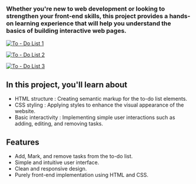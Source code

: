 ### Whether you're new to web development or looking to strengthen your front-end skills, this project provides a hands-on learning experience that will help you understand the basics of building interactive web pages.

[![To - Do List 1 ](https://github.com/atharvthakle/To-Do-List-Site/assets/136578804/29653806-dd63-4875-9652-898848704cfe)](https://todolist-by-at.netlify.app/)

[![To - Do List 2](https://github.com/atharvthakle/To-Do-List-Site/assets/136578804/da2d02a5-e8c2-4e8b-bd9e-075ede4c7467)](https://todolist-by-at.netlify.app/)

[![To - Do List 3](https://github.com/atharvthakle/To-Do-List-Site/assets/136578804/22aef9a6-a1f1-41ef-999e-7611613da951)](https://todolist-by-at.netlify.app/)

## In this project, you'll learn about

- HTML structure : Creating semantic markup for the to-do list elements.
- CSS styling : Applying styles to enhance the visual appearance of the website.
- Basic interactivity : Implementing simple user interactions such as adding, editing, and removing tasks.

## Features

- Add, Mark, and remove tasks from the to-do list.
- Simple and intuitive user interface.
- Clean and responsive design.
- Purely front-end implementation using HTML and CSS.
